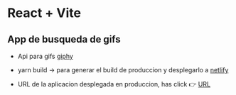 # React + Vite

## App de busqueda de gifs
* Api para gifs [giphy](https://developers.giphy.com/)
* yarn build -> para generar el build de produccion y desplegarlo a [netlify](https://www.netlify.com/)

* URL de la aplicacion desplegada en produccion, has click 👉 [URL](https://search-gifs-react-jhon.netlify.app/)